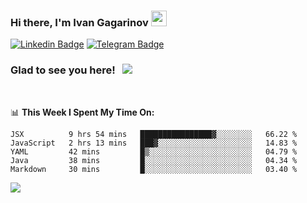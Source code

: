 ### Hi there, I'm Ivan Gagarinov <img src="https://media.giphy.com/media/hvRJCLFzcasrR4ia7z/giphy.gif" width="25px">

[![Linkedin Badge](https://img.shields.io/badge/-LinkedIn-0e76a8?style=flat-square&logo=Linkedin&logoColor=white)](https://linkedin.com/in/ivan-gagarinov-142ba3141/)
[![Telegram Badge](https://img.shields.io/badge/-Telegram-0088cc?style=flat-square&logo=Telegram&logoColor=white)](https://t.me/igagarinov)

### Glad to see you here! &nbsp; ![](https://visitor-badge.glitch.me/badge?page_id=dzencot.dzencot)

</br>

📊 **This Week I Spent My Time On:**
<!--START_SECTION:waka-->
```text
JSX          9 hrs 54 mins   ████████████████▓░░░░░░░░   66.22 % 
JavaScript   2 hrs 13 mins   ███▓░░░░░░░░░░░░░░░░░░░░░   14.83 % 
YAML         42 mins         █▒░░░░░░░░░░░░░░░░░░░░░░░   04.79 % 
Java         38 mins         █░░░░░░░░░░░░░░░░░░░░░░░░   04.34 % 
Markdown     30 mins         █░░░░░░░░░░░░░░░░░░░░░░░░   03.40 % 
```
<!--END_SECTION:waka-->

[![](https://github-readme-stats.vercel.app/api?username=dzencot&theme=gruvbox)](https://github.com/dzencot)
